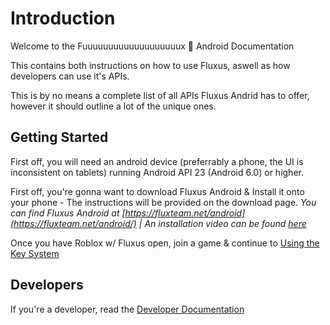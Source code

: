 # Introduction
Welcome to the Fuuuuuuuuuuuuuuuuuuux 🤯 Android Documentation

This contains both instructions on how to use Fluxus, aswell as how developers can use it's APIs.

This is by no means a complete list of all APIs Fluxus Andrid has to offer, however it should outline a lot of the unique ones.

## Getting Started

First off, you will need an android device (preferrably a phone, the UI is inconsistent on tablets) running Android API 23 (Android 6.0) or higher.

First off, you're gonna want to download Fluxus Android & Install it onto your phone - The instructions will be provided on the download page.
*You can find Fluxus Android at [https://fluxteam.net/android](https://fluxteam.net/android/) | An installation video can be found [here](https://cdn.discordapp.com/attachments/1037510861369118841/1037515767429726268/2022-11-02_19-55-01.mp4)*

Once you have Roblox w/ Fluxus open, join a game & continue to [Using the Key System](Key%20System.md)

## Developers

If you're a developer, read the [Developer Documentation](README.md)
